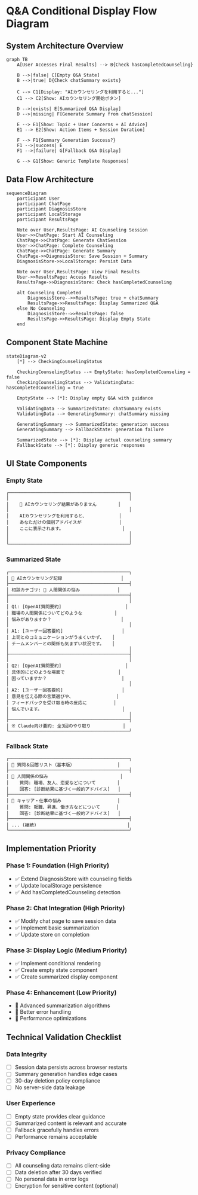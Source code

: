 # Q&A Conditional Display Flow Diagram

## System Architecture Overview

```mermaid
graph TB
    A[User Accesses Final Results] --> B{Check hasCompletedCounseling}
    
    B -->|false| C[Empty Q&A State]
    B -->|true| D{Check chatSummary exists}
    
    C --> C1[Display: "AIカウンセリングを利用すると..."]
    C1 --> C2[Show: AIカウンセリング開始ボタン]
    
    D -->|exists| E[Summarized Q&A Display]
    D -->|missing| F[Generate Summary from chatSession]
    
    E --> E1[Show: Topic + User Concerns + AI Advice]
    E1 --> E2[Show: Action Items + Session Duration]
    
    F --> F1{Summary Generation Success?}
    F1 -->|success| E
    F1 -->|failure| G[Fallback Q&A Display]
    
    G --> G1[Show: Generic Template Responses]
```

## Data Flow Architecture

```mermaid
sequenceDiagram
    participant User
    participant ChatPage
    participant DiagnosisStore
    participant LocalStorage
    participant ResultsPage
    
    Note over User,ResultsPage: AI Counseling Session
    User->>ChatPage: Start AI Counseling
    ChatPage->>ChatPage: Generate ChatSession
    User->>ChatPage: Complete Counseling
    ChatPage->>ChatPage: Generate Summary
    ChatPage->>DiagnosisStore: Save Session + Summary
    DiagnosisStore->>LocalStorage: Persist Data
    
    Note over User,ResultsPage: View Final Results
    User->>ResultsPage: Access Results
    ResultsPage->>DiagnosisStore: Check hasCompletedCounseling
    
    alt Counseling Completed
        DiagnosisStore-->>ResultsPage: true + chatSummary
        ResultsPage->>ResultsPage: Display Summarized Q&A
    else No Counseling
        DiagnosisStore-->>ResultsPage: false
        ResultsPage->>ResultsPage: Display Empty State
    end
```

## Component State Machine

```mermaid
stateDiagram-v2
    [*] --> CheckingCounselingStatus
    
    CheckingCounselingStatus --> EmptyState: hasCompletedCounseling = false
    CheckingCounselingStatus --> ValidatingData: hasCompletedCounseling = true
    
    EmptyState --> [*]: Display empty Q&A with guidance
    
    ValidatingData --> SummarizedState: chatSummary exists
    ValidatingData --> GeneratingSummary: chatSummary missing
    
    GeneratingSummary --> SummarizedState: generation success
    GeneratingSummary --> FallbackState: generation failure
    
    SummarizedState --> [*]: Display actual counseling summary
    FallbackState --> [*]: Display generic responses
```

## UI State Components

### Empty State
```
┌─────────────────────────────────────────────┐
│                                             │
│    🤖 AIカウンセリング結果がありません        │
│                                             │
│    AIカウンセリングを利用すると、            │
│    あなただけの個別アドバイスが              │
│    ここに表示されます。                      │
│                                             │
│                                             │
└─────────────────────────────────────────────┘
```

### Summarized State  
```
┌─────────────────────────────────────────────┐
│ 💬 AIカウンセリング記録                      │
├─────────────────────────────────────────────┤
│ 相談カテゴリ: 👥 人間関係の悩み              │
├─────────────────────────────────────────────┤
│                                             │
│ Q1: [OpenAI質問要約]                        │
│ 職場の人間関係についてどのような            │
│ 悩みがありますか？                          │
│                                             │
│ A1: [ユーザー回答要約]                      │  
│ 上司とのコミュニケーションがうまくいかず、   │
│ チームメンバーとの関係も気まずい状況です。   │
│                                             │
├─────────────────────────────────────────────┤
│                                             │
│ Q2: [OpenAI質問要約]                        │
│ 具体的にどのような場面で                    │
│ 困っていますか？                            │
│                                             │
│ A2: [ユーザー回答要約]                      │
│ 意見を伝える際の言葉選びや、                │
│ フィードバックを受け取る時の反応に          │
│ 悩んでいます。                              │
│                                             │
├─────────────────────────────────────────────┤
│ ※ Claude向け要約: 全3回のやり取り            │
└─────────────────────────────────────────────┘
```

### Fallback State
```
┌─────────────────────────────────────────────┐
│ 💬 質問＆回答リスト（基本版）                │
├─────────────────────────────────────────────┤
│ 👥 人間関係の悩み                           │
│    質問: 職場、友人、恋愛などについて        │
│    回答: [診断結果に基づく一般的アドバイス]   │
├─────────────────────────────────────────────┤
│ 💼 キャリア・仕事の悩み                     │
│    質問: 転職、昇進、働き方などについて      │
│    回答: [診断結果に基づく一般的アドバイス]   │
├─────────────────────────────────────────────┤
│ ... (継続)                                  │
└─────────────────────────────────────────────┘
```

## Implementation Priority

### Phase 1: Foundation (High Priority)
- ✅ Extend DiagnosisStore with counseling fields
- ✅ Update localStorage persistence 
- ✅ Add hasCompletedCounseling detection

### Phase 2: Chat Integration (High Priority)
- ✅ Modify chat page to save session data
- ✅ Implement basic summarization
- ✅ Update store on completion

### Phase 3: Display Logic (Medium Priority)
- ✅ Implement conditional rendering
- ✅ Create empty state component
- ✅ Create summarized display component

### Phase 4: Enhancement (Low Priority)
- 🔄 Advanced summarization algorithms
- 🔄 Better error handling
- 🔄 Performance optimizations

## Technical Validation Checklist

### Data Integrity
- [ ] Session data persists across browser restarts
- [ ] Summary generation handles edge cases
- [ ] 30-day deletion policy compliance
- [ ] No server-side data leakage

### User Experience
- [ ] Empty state provides clear guidance
- [ ] Summarized content is relevant and accurate
- [ ] Fallback gracefully handles errors
- [ ] Performance remains acceptable

### Privacy Compliance
- [ ] All counseling data remains client-side
- [ ] Data deletion after 30 days verified
- [ ] No personal data in error logs
- [ ] Encryption for sensitive content (optional)